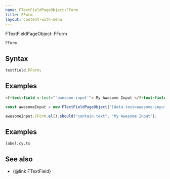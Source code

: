 ```yaml
---
name: FTextFieldPageObject:FForm
title: FForm
layout: content-with-menu
---
```


FTextFieldPageObject: FForm

`FForm`

## Syntax

```ts
textfield.FForm;
```

## Examples

```html static
<f-text-field v-test="'awesome-input'"> My Awesome Input </f-text-field>
```

```ts
const awesomeInput = new FTextFieldPageObject("[data-test=awesome-input]");

awesomeInput.FForm.el().should("contain.text", "My Awesome Input");
```

## Examples

```import
label.cy.ts
```

## See also

-   {@link FTextField}
